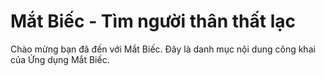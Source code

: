 # Mắt Biếc - Tìm người thân thất lạc
Chào mừng bạn đã đến với Mắt Biếc.
Đây là danh mục nội dung công khai của Ứng dụng Mắt Biếc.
